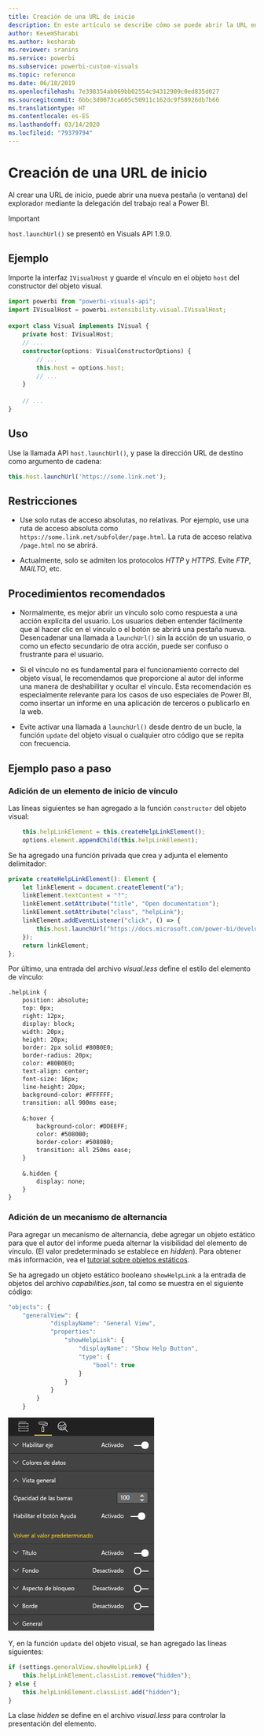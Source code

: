 ```yaml
---
title: Creación de una URL de inicio
description: En este artículo se describe cómo se puede abrir la URL en una pestaña nueva mediante objetos visuales de Power BI.
author: KesemSharabi
ms.author: kesharab
ms.reviewer: sranins
ms.service: powerbi
ms.subservice: powerbi-custom-visuals
ms.topic: reference
ms.date: 06/18/2019
ms.openlocfilehash: 7e398354ab069bb02554c94312909c0ed835d027
ms.sourcegitcommit: 6bbc3d0073ca605c50911c162dc9f58926db7b66
ms.translationtype: HT
ms.contentlocale: es-ES
ms.lasthandoff: 03/14/2020
ms.locfileid: "79379794"
---
```

# <a name="create-a-launch-url"></a>Creación de una URL de inicio

Al crear una URL de inicio, puede abrir una nueva pestaña (o ventana) del explorador mediante la delegación del trabajo real a Power BI.

> [!IMPORTANT]
> `host.launchUrl()` se presentó en Visuals API 1.9.0.

## <a name="sample"></a>Ejemplo

Importe la interfaz `IVisualHost` y guarde el vínculo en el objeto `host` del constructor del objeto visual.

```typescript
import powerbi from "powerbi-visuals-api";
import IVisualHost = powerbi.extensibility.visual.IVisualHost;

export class Visual implements IVisual {
    private host: IVisualHost;
    // ...
    constructor(options: VisualConstructorOptions) {
        // ...
        this.host = options.host;
        // ...
    }

    // ...
}
```

## <a name="usage"></a>Uso

Use la llamada API `host.launchUrl()`, y pase la dirección URL de destino como argumento de cadena:

```typescript
this.host.launchUrl('https://some.link.net');
```

## <a name="restrictions"></a>Restricciones

* Use solo rutas de acceso absolutas, no relativas. Por ejemplo, use una ruta de acceso absoluta como `https://some.link.net/subfolder/page.html`. La ruta de acceso relativa `/page.html` no se abrirá.

* Actualmente, solo se admiten los protocolos *HTTP* y *HTTPS*. Evite *FTP*, *MAILTO*, etc.

## <a name="best-practices"></a>Procedimientos recomendados

* Normalmente, es mejor abrir un vínculo solo como respuesta a una acción explícita del usuario. Los usuarios deben entender fácilmente que al hacer clic en el vínculo o el botón se abrirá una pestaña nueva. Desencadenar una llamada a `launchUrl()` sin la acción de un usuario, o como un efecto secundario de otra acción, puede ser confuso o frustrante para el usuario.

* Si el vínculo no es fundamental para el funcionamiento correcto del objeto visual, le recomendamos que proporcione al autor del informe una manera de deshabilitar y ocultar el vínculo. Esta recomendación es especialmente relevante para los casos de uso especiales de Power BI, como insertar un informe en una aplicación de terceros o publicarlo en la web.

* Evite activar una llamada a `launchUrl()` desde dentro de un bucle, la función `update` del objeto visual o cualquier otro código que se repita con frecuencia.

## <a name="a-step-by-step-example"></a>Ejemplo paso a paso

### <a name="add-a-link-launching-element"></a>Adición de un elemento de inicio de vínculo

Las líneas siguientes se han agregado a la función `constructor` del objeto visual:

```typescript
    this.helpLinkElement = this.createHelpLinkElement();
    options.element.appendChild(this.helpLinkElement);
```

Se ha agregado una función privada que crea y adjunta el elemento delimitador:

```typescript
private createHelpLinkElement(): Element {
    let linkElement = document.createElement("a");
    linkElement.textContent = "?";
    linkElement.setAttribute("title", "Open documentation");
    linkElement.setAttribute("class", "helpLink");
    linkElement.addEventListener("click", () => {
        this.host.launchUrl("https://docs.microsoft.com/power-bi/developer/visuals/custom-visual-develop-tutorial");
    });
    return linkElement;
};
```

Por último, una entrada del archivo *visual.less* define el estilo del elemento de vínculo:

```less
.helpLink {
    position: absolute;
    top: 0px;
    right: 12px;
    display: block;
    width: 20px;
    height: 20px;
    border: 2px solid #80B0E0;
    border-radius: 20px;
    color: #80B0E0;
    text-align: center;
    font-size: 16px;
    line-height: 20px;
    background-color: #FFFFFF;
    transition: all 900ms ease;

    &:hover {
        background-color: #DDEEFF;
        color: #5080B0;
        border-color: #5080B0;
        transition: all 250ms ease;
    }

    &.hidden {
        display: none;
    }
}
```

### <a name="add-a-toggling-mechanism"></a>Adición de un mecanismo de alternancia

Para agregar un mecanismo de alternancia, debe agregar un objeto estático para que el autor del informe pueda alternar la visibilidad del elemento de vínculo. (El valor predeterminado se establece en *hidden*). Para obtener más información, vea el [tutorial sobre objetos estáticos](https://microsoft.github.io/PowerBI-visuals/docs/concepts/objects-and-properties).

Se ha agregado un objeto estático booleano `showHelpLink` a la entrada de objetos del archivo *capabilities.json*, tal como se muestra en el siguiente código:

```typescript
"objects": {
    "generalView": {
            "displayName": "General View",
            "properties":
                "showHelpLink": {
                    "displayName": "Show Help Button",
                    "type": {
                        "bool": true
                    }
                }
            }
        }
    }
```

![Alternancia de inicio de URL](media/launch-url/launchurl-toggle.png)

Y, en la función `update` del objeto visual, se han agregado las líneas siguientes:

```typescript
if (settings.generalView.showHelpLink) {
    this.helpLinkElement.classList.remove("hidden");
} else {
    this.helpLinkElement.classList.add("hidden");
}
```

La clase *hidden* se define en el archivo *visual.less* para controlar la presentación del elemento.